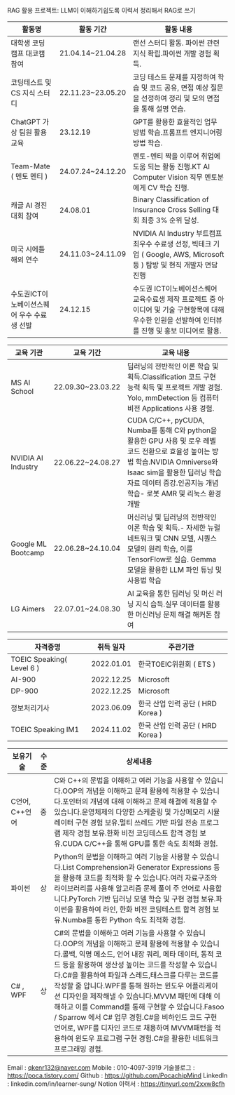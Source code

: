 RAG 활용 프로젝트: LLM이 이해하기쉽도록 이력서 정리해서 RAG로 쓰기


| 활동명 | 활동 기간 | 활동 내용 |
|--------------|--------------|------------------|
|대학생 코딩 캠프 대코캠 참여|21.04.14~21.04.28|랜선 스터디 활동. 파이썬 관련 지식 확립.파이썬 개발 경험 획득.|
|코딩테스트 및 CS 지식 스터디| 22.11.23~23.05.20| 코딩 테스트 문제를 지정하여 학습 및 코드 공유, 면접 예상 질문을 선정하여 정리 및 모의 면접을 통해 설명 연습. |
|ChatGPT 가상 팀원 활용 교육| 23.12.19| GPT를 활용한 효율적인 업무 방법 학습.프롬프트 엔지니어링 방법 학습. |
|Team-Mate ( 멘토 멘티 )|24.07.24~24.12.20| 멘토-멘티 짝을 이루어 취업에 도움 되는 활동 진행.KT AI Computer Vision 직무 멘토분에게 CV 학습 진행.|
|캐글 AI 경진 대회 참여| 24.08.01| Binary Classification of Insurance Cross Selling 대회 최종 3% 순위 달성.|
|미국 시에틀 해외 연수|24.11.03~24.11.09|NVIDIA AI Industry 부트캠프 최우수 수료생 선정, 빅테크 기업 ( Google, AWS, Microsoft 등 ) 탐방 및 현직 개발자 면담 진행|
|수도권ICT이노베이션스퀘어 우수 수료생 선발|24.12.15|수도권 ICT이노베이션스퀘어 교육수료생 제작 프로젝트 중 아이디어 및 기술 구현항목에 대해 우수한 인원을 선발하여 인터뷰를 진행 및 홍보 미디어로 활용. |


| 교육 기관 | 교육 기간 | 교육 내용 |
|--------------|--------------|------------------|
|MS AI School|22.09.30~23.03.22|딥러닝의 전반적인 이론 학습 및 획득.Classification 코드 구현 능력 획득 및 프로젝트 개발 경험. Yolo, mmDetection 등 컴퓨터 비전 Applications 사용 경험.|
|NVIDIA AI Industry|22.06.22~24.08.27|CUDA C/C++, pyCUDA, Numba를 통해 C와 python을 활용한 GPU 사용 및 로우 레벨 코드 전환으로 효율성 높이는 방법 학습.NVIDIA Omniverse와 Isaac sim을 활용한 딥러닝 학습 자료 데이터 증강.인공지능 개념 학습- 로봇 AMR 및 리눅스 환경 개발|
|Google ML Bootcamp|22.06.28~24.10.04|머신러닝 및 딥러닝의 전반적인 이론 학습 및 획득.- 자세한 뉴럴 네트워크 및 CNN 모델, 시퀀스 모델의 원리 학습, 이를 TensorFlow로 실습. Gemma 모델을 활용한 LLM 파인 튜닝 및 사용법 학습|
|LG Aimers|22.07.01~24.08.30|AI 교육을 통한 딥러닝 및 머신 러닝 지식 습득.실무 데이터를 활용한 머신러닝 문제 해결 해커톤 참여|


| 자격증명 | 취득 일자 | 주관기관 |
|--------------|--------------|------------------|
|TOEIC Speaking( Level 6 )|2022.01.01|한국TOEIC위원회 ( ETS )|
|AI-900|2022.12.25|Microsoft|
|DP-900|2022.12.25|Microsoft|
|정보처리기사|2023.06.09|한국 산업 인력 공단 ( HRD Korea )|
|TOEIC Speaking IM1|2024.11.02|한국 산업 인력 공단 ( HRD Korea )|


| 보유기술 | 수준 | 상세내용 |
|--------------|--------------|------------------|
|C언어, C++언어|중|C와 C++의 문법을 이해하고 여러 기능을 사용할 수 있습니다.OOP의 개념을 이해하고 문제 활용에 적용할 수 있습니다.포인터의 개념에 대해 이해하고 문제 해결에 적용할 수 있습니다.운영체제의 다양한 스케줄링 및 가상메모리 시뮬레이터 구현 경험 보유.멀티 쓰레드 기반 파일 전송 프로그램 제작 경험 보유.한화 비전 코딩테스트 합격 경험 보유.CUDA C/C++을 통해 GPU를 통한 속도 최적화 경험.|
|파이썬|상|Python의 문법을 이해하고 여러 기능을 사용할 수 있습니다.List Comprehension과 Generator Expressions 등을 활용해 코드를 최적화 할 수 있습니다.여러 자료구조와 라이브러리를 사용해 알고리즘 문제 풀이 주 언어로 사용합니다.PyTorch 기반 딥러닝 모델 학습 및 구현 경험 보유.파이썬을 활용하여 라인, 한화 비전 코딩테스트 합격 경험 보유.Numba를 통한 Python 속도 최적화 경험.|
|C# , WPF|상|C#의 문법을 이해하고 여러 기능을 사용할 수 있습니다.OOP의 개념을 이해하고 문제 활용에 적용할 수 있습니다.콜백, 익명 메소드, 언어 내장 쿼리, 메타 데이터, 동적 코드 등을 활용하여 생산성 높이는 코드를 작성할 수 있습니다.C#을 활용하여 파일과 스레드,태스크를 다루는 코드를 작성할 줄 압니다.WPF를 통해 원하는 윈도우 어플리케이션 디자인을 제작해낼 수 있습니다.MVVM 패턴에 대해 이해하고 이를 Command를 통해 구현할 수 있습니다.Fasoo / Sparrow 에서 C# 업무 경험.C#을 비하인드 코드 구현 언어로, WPF를 디자인 코드로 채용하여 MVVM패턴을 적용하여 윈도우 프로그램 구현 경험.C#을 활용한 네트워크 프로그래밍 경험.|


Email : qkenr132@naver.com
Mobile : 010-4097-3919
기술블로그 : https://poca.tistory.com/
Github : https://github.com/PocachipMind
LinkedIn : linkedin.com/in/learner-sung/
Notion 이력서 : https://tinyurl.com/2xxw8cfh

